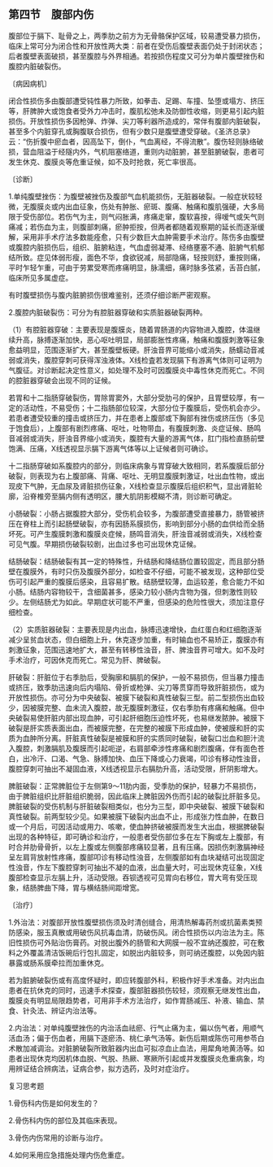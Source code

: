 ## 第四节　腹部内伤

腹部位于膈下、耻骨之上，两季肋之前方为无骨骼保护区域，较易遭受暴力损伤，临床上常可分为闭合性和开放性两大类：前者在受伤后腹壁表面仍处于封闭状态；后者腹壁表面破损，甚至腹腔与外界相通。若按损伤程度又可分为单片腹壁挫伤和腹腔内脏破裂伤。

〔病因病机〕

闭合性损伤多由腹部遭受钝性暴力所致，如拳击、足踢、车撞、坠堕或塌方、挤压等，肝脾肿大或饱食者受外力冲击时，腹肌松弛未及防御性收缩，则更易引起内脏损伤。开放性损伤多因枪弹、炸弹、尖刀等利器所造成的，常伴有腹部内脏破裂，甚至多个内脏穿孔或胸腹联合损伤，但有少数只是腹壁遭受穿破。《圣济总录》云：“伤折腹中瘀血者，因高坠下，倒仆，气血离经，不得流散”。腹伤轻则脉络破损，营血阻溢于经隧内外，气机阻塞络道，重则内动脏腑，甚至脏腑破裂，患者可发生休克、腹膜炎等危重证候，如不及时抢救，死亡率很高。

〔诊断〕

1.单纯腹壁挫伤：为腹壁被挫伤及腹部气血机能损伤，无脏器破裂。一般症状较轻微，无腹膜炎或内出血征象，伤处有肿胀、瘀斑、腹痛、触痛和腹肌强硬，大多局限于受伤部位。若伤气为主，则气闷胀满，疼痛走窜，腹软喜按，得嗳气或矢气则痛减；若伤血为主，则腹部刺痛，瘀肿拒按，但两者都随着观察期的延长而逐渐缓解，采用非手术疗法多数能痊愈，只有少数巨大血肿需要手术治疗。陈伤多由腹壁或腹腔内脏损伤后，组织、脏腑粘连，气血虚弱凝滞、经络壅塞不通、脏腑气机郁结所致。症见体弱形瘦，面色不华，食欲锐减，局部隐痛，轻按则舒，重按则痛，平时乍轻乍重，可由于劳累受寒而疼痛明显，脉濡细，痛时脉多弦紧，舌苔白腻，临床所见多属虚症。

有时腹壁损伤与腹内脏腑损伤很难鉴别，还须仔细诊断严密观察。

2.腹腔内脏破裂伤：可分为有腔脏器穿破和实质脏器破裂两种。

（1）有腔脏器穿破：主要表现是腹膜炎，随着胃肠道的内容物进入腹腔，体温继续升高，脉搏逐渐加快，恶心呕吐明显，局部膨胀性疼痛，触痛和腹膜刺激等征象愈益明显，范围逐渐扩大，甚至腹壁板硬。肝浊音界可能缩小或消失，肠蠕动音减弱或消失，腹腔穿刺可获得浑浊液体。X线检査若发现膈下有游离气体则可证明为气腹征。对诊断起决定性意义，如处理不及时可因腹膜炎中毒性休克而死亡。不同的腔脏器穿破会出现不同的证候。

若胃和十二指肠穿破裂伤，胃除胃窦外，大部分受肋弓的保护，且胃壁较厚，有一定的活动性，不易受伤；十二指肠部位较深，大部分位于腹膜后，受伤机会亦少。若患者遭受较重的撞击或挤压力，并在患者上腹部或下胸部有挫伤或挤压伤（多见于饱食后），上腹部有剧烈疼痛、呕吐，吐物带血，有腹膜刺激、炎症证候、肠鸣音减弱或消失，肝浊音界缩小或消失，腹腔有大量的游离气体，肛门指检直肠前壁饱满、压痛，X线透视显示膈下游离气体等以上证候者则可确诊。

十二指肠穿破如系腹腔内的部分，则临床病象与胃穿破大致相同，若系腹膜后部分破裂，则表现为右上腹部痛、背痛、呕吐、无明显腹膜刺激证，吐出血性物，或出现皮下气肿，无血尿及肾脏损伤征象，X线检查显示腹膜后组织积气，显出肾脏轮廓，沿脊椎旁至膈内侧有透明区，腰大肌阴影模糊不清，则诊断可确定。

小肠破裂：小肠占据腹腔大部分，受伤机会较多，为腹部遭受直接暴力，肠管被挤压在脊柱上而引起肠壁破裂，亦有因肠系膜损伤，影响到部分小肠的血供给而全肠坏死。可产生腹膜刺激和腹膜炎症候，肠鸣音消失，肝浊音减弱或消失，X线检查可见气腹。早期损伤破裂较剧，出血过多也可出现休克证候。

结肠破裂：结肠破裂有其一定的特殊性，升结肠和降结肠位置较固定，而且部分肠壁在腹膜外，有时只伤及腹膜外部分，如检查不仔细，可能不被发现，这种部位受伤可引起严重的腹膜后感染，且容易扩散。结肠壁较薄，血运较差，愈合能力不如小肠。结肠内容物较干，含细菌甚多，感染力较小肠内含物为强，但刺激性则较少。左侧结肠尤为如此。早期症状可能不严重，但感染的危险性很大，须加注意仔细检查。

（2）实质脏器破裂：主要表现是内出血，脉搏迅速增快，血红蛋白和红细胞逐渐减少呈贫血状态，但白细胞上升，休克逐步加重，有时输血也不易矫正，腹膜亦有刺激征象，范围迅速地扩大，甚至有转移性浊音，肝、脾浊音界可增大。如不及时手术治疗，可因休克而死亡。常见为肝、脾破裂。

肝破裂：肝脏位于右季肋后，受胸廓和膈肌的保护，一般不易损伤，但当暴力撞击或挤压，致季肋迅速向后内塌陷、骨折或枪弹、尖刀等贯穿而导致肝脏损伤，或为开放性损伤。亦可分为中央破裂、被膜下破裂和真性破裂三型。前二型损伤出血较少，因被膜完整、血未流入腹腔，故无腹膜刺激征，仅右季肋有疼痛和触痛。但中央破裂易使肝脏内部出现血肿，可引起肝细胞压迫性坏死，也易继发脓肿。被膜下破裂是肝实质表面出血，而被膜完整，在完整的被膜下形成血肿，使被膜和肝的实质为血肿所分离。肝脏真性破裂是被膜和肝的实质同时破裂，破裂口岀血和胆汁流入腹腔，刺激膈肌及腹膜而引起呃逆，右肩部牵涉性疼痛和剧烈腹痛，伴有面色苍白，出冷汗、口渴、气急、脉搏加快、血压下降或心力衰竭，叩诊有移动性浊音，腹腔穿刺可抽出不凝固血液，X线透视显示右膈肋升高，活动受限，肝阴影增大。

脾脏破裂：正常脾脏位于左侧第9〜11肋内面，受季肋的保护，轻暴力不易损伤，由于脾脏组织比肝脏组织脆弱，因此临床上脾脏因外伤而引起的破裂比肝脏多见。脾脏破裂的受伤机制与肝脏破裂相类似，也分为三型，即中央破裂、被膜下破裂和真性破裂。前两型较少见。如果被膜下破裂内出血不止，形成张力性血肿，在数日或一个月后，可因活动或用力、咳嗽，使血肿挤破被膜而发生大出血，根据脾破裂出现的各种特征，即可确诊和治疗，一般患者受伤部位多在左下胸或左上腹部，有时合并肋骨骨折，以左上腹或左侧腹部疼痛较显著，且有压痛。因损伤刺激膈神经呈左肩背放射性疼痛，腹部叩诊有移动性浊音，左侧腹部如有血块凝结可出现固定性浊音，作左下腹腔穿刺可抽出不凝的血液，出血量大时，可出现休克征象，X线腹部检查显示左膈上升，活动受限。吞钡透视可见胃向右移位，胃大弯有受压现象，结肠脾曲下降，胃与横结肠间距增宽。

〔治疗〕

1.外治法：对腹部开放性腹壁损伤须及时清创缝合，用清热解毒药剂或抗菌素类预防感染，服玉真散或用破伤风抗毒血清，防破伤风。闭合性损伤以内治法为主。陈旧性损伤可外贴治伤膏药。对脱出腹外的肠管和大网膜一般不宜纳还腹腔，可在敷料之外覆盖清洁饭碗后行包扎固定，如脱出内脏较多，则可纳还腹腔，以免因内脏暴露或肠系膜牵拉而加重休克。

若为脏腑破裂伤或有高度怀疑时，即应转腹部外科，积极作好手术准备。对内出血患者在抗休克的同时，迅速手术探查，腹部脏器损伤较轻，须观察无继发性出血，腹膜炎有明显局限趋势者，可用非手术方法治疗，如作胃肠减压、补液、输血、禁食、针灸法、辨证内治法等。

2.内治法：对单纯腹壁挫伤的内治活血祛瘀、行气止痛为主，偏以伤气者，用顺气活血汤；偏于伤血者，用膈下逐瘀汤、桃仁承气汤等。新伤后期或陈伤可用参苓白术散加减调治。对脏腑破裂所致脏器内出血可拟凉血止血法，用犀角地黄汤等。如患者出现休克均因机体血脱、气脱、热厥、寒厥所引起或并发腹膜炎危重病象，均用辨证结合辨病法，证病合参，拟方选药，及时对症治疗。

复习思考题

1.骨伤科内伤是如何发生的？

2.骨伤科内伤的部位及其临床表现。

3.骨伤内伤常用的诊断与治疗。

4.如何釆用应急措施处理内伤危重症。
